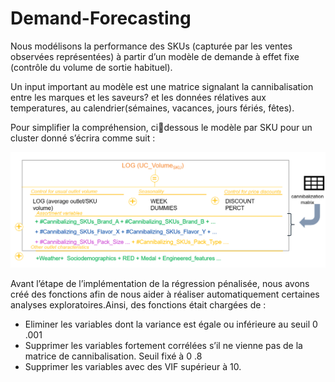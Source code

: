 # Demand-Forecasting

Nous modélisons la performance des SKUs (capturée par les ventes
observées représentées) à partir d’un modèle de demande à effet fixe (contrôle du 
volume de sortie habituel). 

Un input important au modèle est une matrice signalant la 
cannibalisation entre les marques et les saveurs? et les données rélatives aux temperatures, au calendrier(sémaines, vacances, jours fériés, fêtes). 

Pour simplifier la compréhension, cidessous le modèle par SKU pour un cluster donné s’écrira comme suit :

![](./model.PNG)<!-- -->

Avant l’étape de l’implémentation de la régression pénalisée, nous avons créé des fonctions afin 
de nous aider à réaliser automatiquement certaines analyses exploratoires.Ainsi, des 
fonctions était chargées de :

- Eliminer les variables dont la variance est égale ou inférieure au seuil 0 .001
- Supprimer les variables fortement corrélées s’il ne vienne pas de la matrice de 
cannibalisation. Seuil fixé à 0 .8
- Supprimer les variables avec des VIF supérieur à 10.
